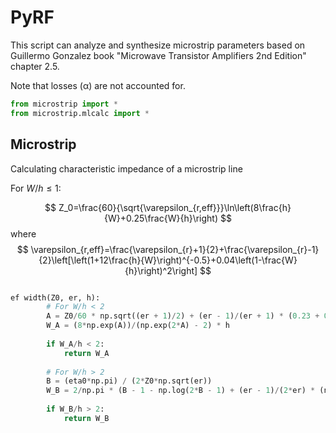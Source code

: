 
# PyRF

This script can analyze and synthesize microstrip parameters based on Guillermo Gonzalez book "Microwave Transistor Amplifiers 2nd Edition" chapter 2.5.

Note that losses (α) are not accounted for.

```py
from microstrip import *
from microstrip.mlcalc import *
```

## Microstrip
Calculating characteristic impedance of a microstrip line

For $W/h\leq1$:

$$
Z_0=\frac{60}{\sqrt{\varepsilon_{r,eff}}}\ln\left(8\frac{h}{W}+0.25\frac{W}{h}\right)
$$
where
$$
\varepsilon_{r,eff}=\frac{\varepsilon_{r}+1}{2}+\frac{\varepsilon_{r}-1}{2}\left[\left(1+12\frac{h}{W}\right)^{-0.5}+0.04\left(1-\frac{W}{h}\right)^2\right]
$$

```py

ef width(Z0, er, h):
        # For W/h < 2
        A = Z0/60 * np.sqrt((er + 1)/2) + (er - 1)/(er + 1) * (0.23 + 0.11/er)
        W_A = (8*np.exp(A))/(np.exp(2*A) - 2) * h
        
        if W_A/h < 2:
            return W_A
        
        # For W/h > 2
        B = (eta0*np.pi) / (2*Z0*np.sqrt(er))
        W_B = 2/np.pi * (B - 1 - np.log(2*B - 1) + (er - 1)/(2*er) * (np.log(B - 1) + 0.39 - 0.61/er)) * h 
    
        if W_B/h > 2:
            return W_B
```